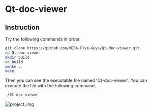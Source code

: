 # Qt-doc-viewer

## Instruction
Try the following commands in order.
```bash
git clone https://github.com/VEDA-Five-Guys/Qt-doc-viewer.git
cd Qt-doc-viewer
mkdir build
cd build
cmake ..
make
```
Then you can see the executable file named 'Qt-doc-viewer'.
You can execute the file with the following command.
```bash
./Qt-doc-viewer
```
![project_img](https://github.com/user-attachments/assets/f70dd368-d072-44a8-aa81-54f99c1f9212)
